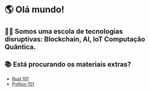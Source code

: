 # 🌎 Olá mundo!

## 🙋‍♀️ Somos uma escola de tecnologias disruptivas: Blockchain, AI, IoT Computação Quântica.


## 📚 Está procurando os materiais extras?
- [Rust 101]()
- [Python 101]()
